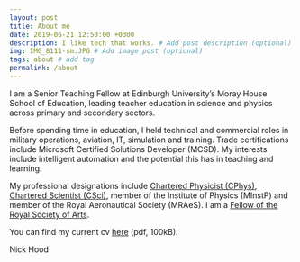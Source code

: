 ```yaml
---
layout: post
title: About me
date: 2019-06-21 12:50:00 +0300
description: I like tech that works. # Add post description (optional)
img: IMG_8111-sm.JPG # Add image post (optional)
tags: about # add tag
permalink: /about
---
```


I am a Senior Teaching Fellow at Edinburgh University’s Moray House School of Education, leading teacher education in science and physics across primary and secondary sectors.

Before spending time in education, I held technical and commercial roles in military operations, aviation, IT, simulation and training. Trade certifications include Microsoft Certified Solutions Developer (MCSD). My interests include intelligent automation and the potential this has in teaching and learning.

My professional designations include [Chartered Physicist (CPhys)](https://membership.iop.org/chartered-physicist-cphys), [Chartered Scientist (CSci)](https://sciencecouncil.org/scientists-science-technicians/which-professional-award-is-right-for-me/csci/), member of the Institute of Physics (MInstP) and member of the Royal Aeronautical Society (MRAeS). I am a [Fellow of the Royal Society of Arts](https://www.thersa.org/fellowship).

You can find my current cv [here](http://cullaloe.com/cv.pdf) (pdf, 100kB).


Nick Hood